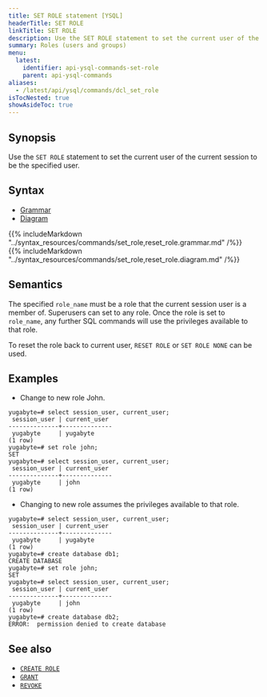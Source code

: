```yaml
---
title: SET ROLE statement [YSQL]
headerTitle: SET ROLE
linkTitle: SET ROLE
description: Use the SET ROLE statement to set the current user of the current session to be the specified user.
summary: Roles (users and groups)
menu:
  latest:
    identifier: api-ysql-commands-set-role
    parent: api-ysql-commands
aliases:
  - /latest/api/ysql/commands/dcl_set_role
isTocNested: true
showAsideToc: true
---
```


## Synopsis

Use the `SET ROLE` statement to set the current user of the current session to be the specified user.

## Syntax

<ul class="nav nav-tabs nav-tabs-yb">
  <li >
    <a href="#grammar" class="nav-link active" id="grammar-tab" data-toggle="tab" role="tab" aria-controls="grammar" aria-selected="true">
      <i class="fas fa-file-alt" aria-hidden="true"></i>
      Grammar
    </a>
  </li>
  <li>
    <a href="#diagram" class="nav-link" id="diagram-tab" data-toggle="tab" role="tab" aria-controls="diagram" aria-selected="false">
      <i class="fas fa-project-diagram" aria-hidden="true"></i>
      Diagram
    </a>
  </li>
</ul>

<div class="tab-content">
  <div id="grammar" class="tab-pane fade show active" role="tabpanel" aria-labelledby="grammar-tab">
    {{% includeMarkdown "../syntax_resources/commands/set_role,reset_role.grammar.md" /%}}
  </div>
  <div id="diagram" class="tab-pane fade" role="tabpanel" aria-labelledby="diagram-tab">
    {{% includeMarkdown "../syntax_resources/commands/set_role,reset_role.diagram.md" /%}}
  </div>
</div>

## Semantics

The specified `role_name` must be a role that the current session user is a member of. Superusers can set to any role.
Once the role is set to `role_name`, any further SQL commands will use the privileges available to that role.

To reset the role back to current user, `RESET ROLE` or `SET ROLE NONE` can be used.

## Examples

- Change to new role John.

```postgresql
yugabyte=# select session_user, current_user;
 session_user | current_user
--------------+--------------
 yugabyte     | yugabyte
(1 row)
yugabyte=# set role john;
SET
yugabyte=# select session_user, current_user;
 session_user | current_user
--------------+--------------
 yugabyte     | john
(1 row)
```

- Changing to new role assumes the privileges available to that role.

```postgresql
yugabyte=# select session_user, current_user;
 session_user | current_user
--------------+--------------
 yugabyte     | yugabyte
(1 row)
yugabyte=# create database db1;
CREATE DATABASE
yugabyte=# set role john;
SET
yugabyte=# select session_user, current_user;
 session_user | current_user
--------------+--------------
 yugabyte     | john
(1 row)
yugabyte=# create database db2;
ERROR:  permission denied to create database
```

## See also

- [`CREATE ROLE`](../dcl_create_role)
- [`GRANT`](../dcl_grant)
- [`REVOKE`](../dcl_revoke)
